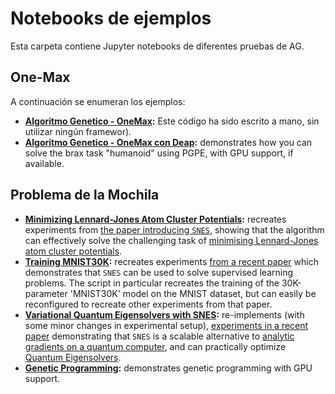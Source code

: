 # Notebooks de ejemplos

Esta carpeta contiene Jupyter notebooks de diferentes pruebas de AG.


## One-Max

A continuación se enumeran los ejemplos:

- **[Algoritmo Genetico - OneMax](01Algoritmo_Genetico_OneMax.ipynb):** Este código ha sido escrito a mano, sin utilizar ningún framewor).
- **[Algoritmo Genetico - OneMax con Deap](02Algoritmo_Genetico_OneMax_Deap.ipynb):** demonstrates how you can solve the brax task "humanoid" using PGPE, with GPU support, if available.
  
## Problema de la Mochila
  
- **[Minimizing Lennard-Jones Atom Cluster Potentials](03Problema_de_la_mochila_real.ipynb):** recreates experiments from [the paper introducing `SNES`](https://dl.acm.org/doi/abs/10.1145/2001576.2001692), showing that the algorithm can effectively solve the challenging task of [minimising Lennard-Jones atom cluster potentials](https://pubs.acs.org/doi/abs/10.1021/jp970984n).
- **[Training MNIST30K](04Problema_de_la_mochila_con_nsga2_Deap.ipynb):** recreates experiments [from a recent paper](https://www.deepmind.com/publications/non-differentiable-supervised-learning-with-evolution-strategies-and-hybrid-methods) which demonstrates that `SNES` can be used to solve supervised learning problems. The script in particular recreates the training of the 30K-parameter 'MNIST30K' model on the MNIST dataset, but can easily be reconfigured to recreate other experiments from that paper.
- **[Variational Quantum Eigensolvers with SNES](05Problema_de_la_mochila_con_nsga2_Platypus.ipynb):** re-implements (with some minor changes in experimental setup), [experiments in a recent paper](https://iopscience.iop.org/article/10.1088/2632-2153/abf3ac) demonstrating that `SNES` is a scalable alternative to [analytic gradients on a quantum computer](https://journals.aps.org/pra/abstract/10.1103/PhysRevA.99.032331), and can practically optimize [Quantum Eigensolvers](https://www.nature.com/articles/ncomms5213).
- **[Genetic Programming](06Problema_de_la_mochila_con_nsga2_Inspyred.ipynb):** demonstrates genetic programming with GPU support.
